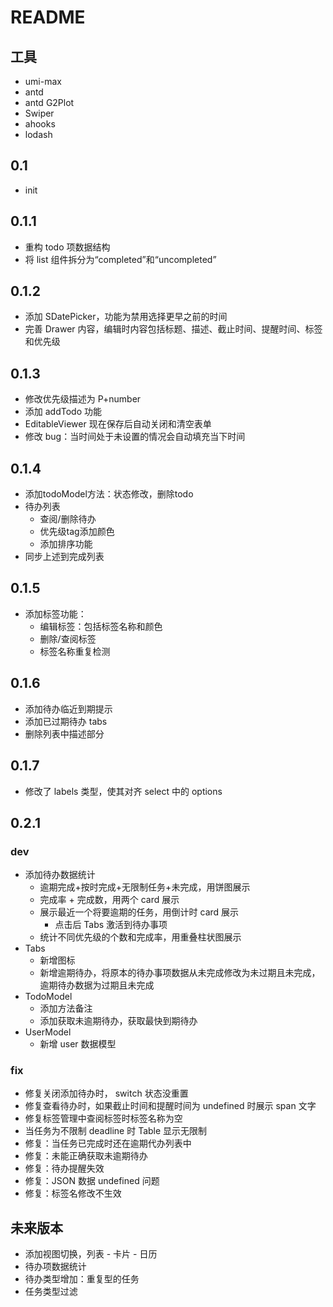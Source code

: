 # README

## 工具
- umi-max
- antd
- antd G2Plot
- Swiper
- ahooks
- lodash


## 0.1 

- init

## 0.1.1 

- 重构 todo 项数据结构
- 将 list 组件拆分为“completed”和“uncompleted”

## 0.1.2

- 添加 SDatePicker，功能为禁用选择更早之前的时间
- 完善 Drawer 内容，编辑时内容包括标题、描述、截止时间、提醒时间、标签和优先级

## 0.1.3

- 修改优先级描述为 P+number
- 添加 addTodo 功能
- EditableViewer 现在保存后自动关闭和清空表单
- 修改 bug：当时间处于未设置的情况会自动填充当下时间

## 0.1.4

- 添加todoModel方法：状态修改，删除todo
- 待办列表
  - 查阅/删除待办
  - 优先级tag添加颜色
  - 添加排序功能
- 同步上述到完成列表

## 0.1.5

- 添加标签功能：
  - 编辑标签：包括标签名称和颜色
  - 删除/查阅标签
  - 标签名称重复检测

## 0.1.6

- 添加待办临近到期提示
- 添加已过期待办 tabs
- 删除列表中描述部分

## 0.1.7
- 修改了 labels 类型，使其对齐 select 中的 options

## 0.2.1
### dev
- 添加待办数据统计
  - 逾期完成+按时完成+无限制任务+未完成，用饼图展示
  - 完成率 + 完成数，用两个 card 展示
  - 展示最近一个将要逾期的任务，用倒计时 card 展示
    - 点击后 Tabs 激活到待办事项
  - 统计不同优先级的个数和完成率，用重叠柱状图展示
- Tabs 
  - 新增图标
  - 新增逾期待办，将原本的待办事项数据从未完成修改为未过期且未完成，逾期待办数据为过期且未完成
- TodoModel
  - 添加方法备注
  - 添加获取未逾期待办，获取最快到期待办
- UserModel
  - 新增 user 数据模型
### fix
- 修复关闭添加待办时， switch 状态没重置
- 修复查看待办时，如果截止时间和提醒时间为 undefined 时展示 span 文字
- 修复标签管理中查阅标签时标签名称为空
- 当任务为不限制 deadline 时 Table 显示无限制
- 修复：当任务已完成时还在逾期代办列表中
- 修复：未能正确获取未逾期待办
- 修复：待办提醒失效
- 修复：JSON 数据 undefined 问题
- 修复：标签名修改不生效

## 未来版本 

- 添加视图切换，列表 - 卡片 - 日历
- 待办项数据统计
- 待办类型增加：重复型的任务
- 任务类型过滤